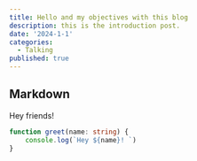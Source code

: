 ```yaml
---
title: Hello and my objectives with this blog
description: this is the introduction post.
date: '2024-1-1'
categories:
  - Talking
published: true
---
```


## Markdown

Hey friends! 

```ts
function greet(name: string) {
	console.log(`Hey ${name}! `)
}
```

